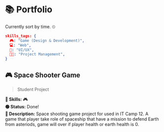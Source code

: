 # 📚 Portfolio

Currently sort by time. ⏲

```json
skills_tags: {
  🎮: "Game (Design & Development)",
  💻: "Web",
  📱: "UI/UX",
  👨‍💼: "Project Management",
}
```

## 🎮 Space Shooter Game

> Student Project

**🚀 Skills:** 🎮 <br>
**🟢 Status:** Done! <br>
**📝 Description:** Space shooting game project for used in IT Camp 12. A game that player take role of spaceship that have a mission to defend Earth from asteriods, game will over if player health or earth health is 0.